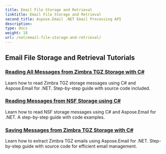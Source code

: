 ```yaml
---
title: Email File Storage and Retrieval
linktitle: Email File Storage and Retrieval
second_title: Aspose.Email .NET Email Processing API
description: 
type: docs
weight: 18
url: /net/email-file-storage-and-retrieval/
---
```


## Email File Storage and Retrieval Tutorials
### [Reading All Messages from Zimbra TGZ Storage with C#](./reading-all-messages-from-zimbra-tgz-storage-with-csharp/)
Learn how to read Zimbra TGZ storage messages using C# and Aspose.Email for .NET. Step-by-step guide with source code included.
### [Reading Messages from NSF Storage using C#](./reading-messages-from-nsf-storage-using-csharp/)
Learn how to read NSF storage messages using C# and Aspose.Email for .NET. A step-by-step guide with code examples.
### [Saving Messages from Zimbra TGZ Storage with C#](./saving-messages-from-zimbra-tgz-storage-with-csharp/)
Learn how to extract Zimbra TGZ emails using Aspose.Email for .NET. Step-by-step guide with source code for efficient email management.